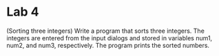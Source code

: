 Lab 4
=====

(Sorting three integers) Write a program that sorts three integers.
The integers are entered from the input dialogs and stored in variables
num1, num2, and num3, respectively. The program prints the sorted numbers.


